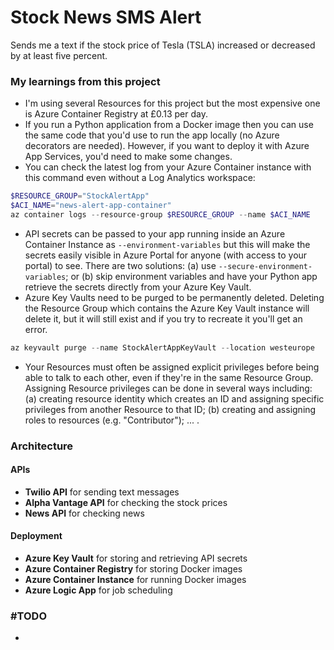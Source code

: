 # Stock News SMS Alert

Sends me a text if the stock price of Tesla (TSLA) increased or decreased by at least five percent. 

### My learnings from this project

* I'm using several Resources for this project but the most expensive one is Azure Container Registry at £0.13 per day. 
* If you run a Python application from a Docker image then you can use the same code that you'd use to run the app locally (no Azure decorators are needed). However, if you want to deploy it with Azure App Services, you'd need to make some changes.
* You can check the latest log from your Azure Container instance with this command even without a Log Analytics workspace:
```powershell
$RESOURCE_GROUP="StockAlertApp"
$ACI_NAME="news-alert-app-container"
az container logs --resource-group $RESOURCE_GROUP --name $ACI_NAME

```
* API secrets can be passed to your app running inside an Azure Container Instance as `--environment-variables` but this will make the secrets easily visible in Azure Portal for anyone (with access to your portal) to see. There are two solutions: (a) use `--secure-environment-variables`; or (b) skip environment variables and have your Python app retrieve the secrets directly from your Azure Key Vault.  
* Azure Key Vaults need to be purged to be permanently deleted. Deleting the Resource Group which contains the Azure Key Vault instance will delete it, but it will still exist and if you try to recreate it you'll get an error.
```powershell
az keyvault purge --name StockAlertAppKeyVault --location westeurope
```
* Your Resources must often be assigned explicit privileges before being able to talk to each other, even if they're in the same Resource Group. Assigning Resource privileges can be done in several ways including: (a) creating resource identity which creates an ID and assigning specific privileges from another Resource to that ID; (b) creating and assigning roles to resources (e.g. "Contributor"); ... . 

### Architecture 

#### APIs

* **Twilio API** for sending text messages
* **Alpha Vantage API** for checking the stock prices
* **News API** for checking news

#### Deployment 

* **Azure Key Vault** for storing and retrieving API secrets
* **Azure Container Registry** for storing Docker images
* **Azure Container Instance** for running Docker images
* **Azure Logic App** for job scheduling


### #TODO

* 